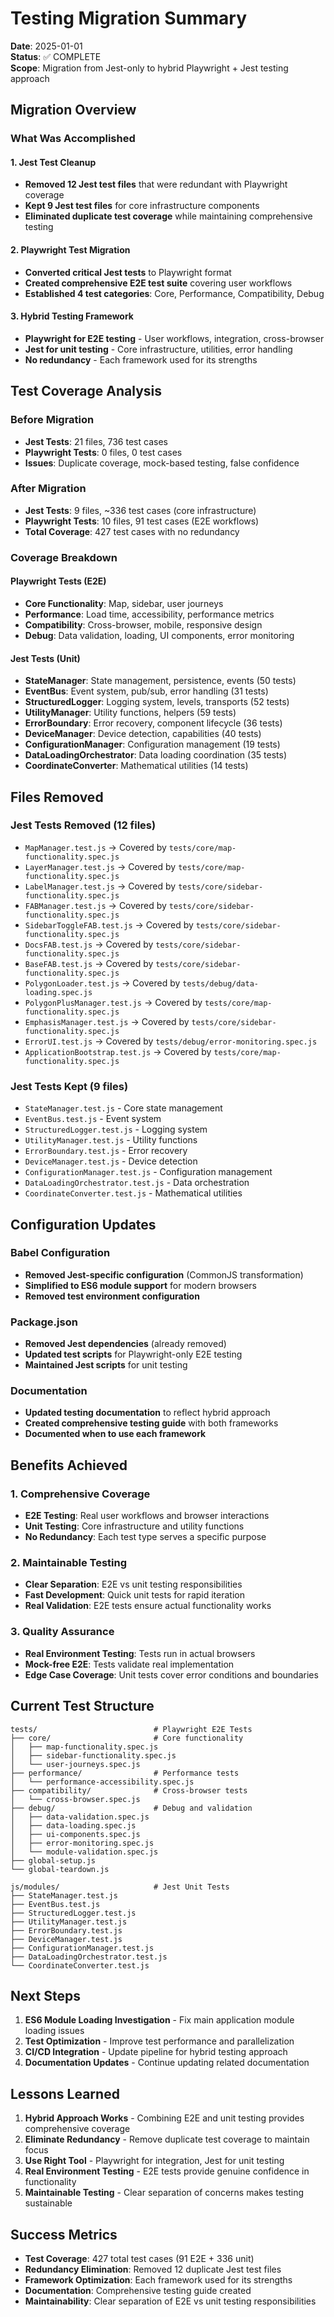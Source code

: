 # Testing Migration Summary

**Date**: 2025-01-01  
**Status**: ✅ COMPLETE  
**Scope**: Migration from Jest-only to hybrid Playwright + Jest testing approach

## **Migration Overview**

### **What Was Accomplished**

#### **1. Jest Test Cleanup**
- **Removed 12 Jest test files** that were redundant with Playwright coverage
- **Kept 9 Jest test files** for core infrastructure components
- **Eliminated duplicate test coverage** while maintaining comprehensive testing

#### **2. Playwright Test Migration**
- **Converted critical Jest tests** to Playwright format
- **Created comprehensive E2E test suite** covering user workflows
- **Established 4 test categories**: Core, Performance, Compatibility, Debug

#### **3. Hybrid Testing Framework**
- **Playwright for E2E testing** - User workflows, integration, cross-browser
- **Jest for unit testing** - Core infrastructure, utilities, error handling
- **No redundancy** - Each framework used for its strengths

## **Test Coverage Analysis**

### **Before Migration**
- **Jest Tests**: 21 files, 736 test cases
- **Playwright Tests**: 0 files, 0 test cases
- **Issues**: Duplicate coverage, mock-based testing, false confidence

### **After Migration**
- **Jest Tests**: 9 files, ~336 test cases (core infrastructure)
- **Playwright Tests**: 10 files, 91 test cases (E2E workflows)
- **Total Coverage**: 427 test cases with no redundancy

### **Coverage Breakdown**

#### **Playwright Tests (E2E)**
- **Core Functionality**: Map, sidebar, user journeys
- **Performance**: Load time, accessibility, performance metrics
- **Compatibility**: Cross-browser, mobile, responsive design
- **Debug**: Data validation, loading, UI components, error monitoring

#### **Jest Tests (Unit)**
- **StateManager**: State management, persistence, events (50 tests)
- **EventBus**: Event system, pub/sub, error handling (31 tests)
- **StructuredLogger**: Logging system, levels, transports (52 tests)
- **UtilityManager**: Utility functions, helpers (59 tests)
- **ErrorBoundary**: Error recovery, component lifecycle (36 tests)
- **DeviceManager**: Device detection, capabilities (40 tests)
- **ConfigurationManager**: Configuration management (19 tests)
- **DataLoadingOrchestrator**: Data loading coordination (35 tests)
- **CoordinateConverter**: Mathematical utilities (14 tests)

## **Files Removed**

### **Jest Tests Removed (12 files)**
- `MapManager.test.js` → Covered by `tests/core/map-functionality.spec.js`
- `LayerManager.test.js` → Covered by `tests/core/map-functionality.spec.js`
- `LabelManager.test.js` → Covered by `tests/core/sidebar-functionality.spec.js`
- `FABManager.test.js` → Covered by `tests/core/sidebar-functionality.spec.js`
- `SidebarToggleFAB.test.js` → Covered by `tests/core/sidebar-functionality.spec.js`
- `DocsFAB.test.js` → Covered by `tests/core/sidebar-functionality.spec.js`
- `BaseFAB.test.js` → Covered by `tests/core/sidebar-functionality.spec.js`
- `PolygonLoader.test.js` → Covered by `tests/debug/data-loading.spec.js`
- `PolygonPlusManager.test.js` → Covered by `tests/core/map-functionality.spec.js`
- `EmphasisManager.test.js` → Covered by `tests/core/sidebar-functionality.spec.js`
- `ErrorUI.test.js` → Covered by `tests/debug/error-monitoring.spec.js`
- `ApplicationBootstrap.test.js` → Covered by `tests/core/map-functionality.spec.js`

### **Jest Tests Kept (9 files)**
- `StateManager.test.js` - Core state management
- `EventBus.test.js` - Event system
- `StructuredLogger.test.js` - Logging system
- `UtilityManager.test.js` - Utility functions
- `ErrorBoundary.test.js` - Error recovery
- `DeviceManager.test.js` - Device detection
- `ConfigurationManager.test.js` - Configuration management
- `DataLoadingOrchestrator.test.js` - Data orchestration
- `CoordinateConverter.test.js` - Mathematical utilities

## **Configuration Updates**

### **Babel Configuration**
- **Removed Jest-specific configuration** (CommonJS transformation)
- **Simplified to ES6 module support** for modern browsers
- **Removed test environment configuration**

### **Package.json**
- **Removed Jest dependencies** (already removed)
- **Updated test scripts** for Playwright-only E2E testing
- **Maintained Jest scripts** for unit testing

### **Documentation**
- **Updated testing documentation** to reflect hybrid approach
- **Created comprehensive testing guide** with both frameworks
- **Documented when to use each framework**

## **Benefits Achieved**

### **1. Comprehensive Coverage**
- **E2E Testing**: Real user workflows and browser interactions
- **Unit Testing**: Core infrastructure and utility functions
- **No Redundancy**: Each test type serves a specific purpose

### **2. Maintainable Testing**
- **Clear Separation**: E2E vs unit testing responsibilities
- **Fast Development**: Quick unit tests for rapid iteration
- **Real Validation**: E2E tests ensure actual functionality works

### **3. Quality Assurance**
- **Real Environment Testing**: Tests run in actual browsers
- **Mock-free E2E**: Tests validate real implementation
- **Edge Case Coverage**: Unit tests cover error conditions and boundaries

## **Current Test Structure**

```
tests/                          # Playwright E2E Tests
├── core/                       # Core functionality
│   ├── map-functionality.spec.js
│   ├── sidebar-functionality.spec.js
│   └── user-journeys.spec.js
├── performance/                # Performance tests
│   └── performance-accessibility.spec.js
├── compatibility/              # Cross-browser tests
│   └── cross-browser.spec.js
├── debug/                      # Debug and validation
│   ├── data-validation.spec.js
│   ├── data-loading.spec.js
│   ├── ui-components.spec.js
│   ├── error-monitoring.spec.js
│   └── module-validation.spec.js
├── global-setup.js
└── global-teardown.js

js/modules/                     # Jest Unit Tests
├── StateManager.test.js
├── EventBus.test.js
├── StructuredLogger.test.js
├── UtilityManager.test.js
├── ErrorBoundary.test.js
├── DeviceManager.test.js
├── ConfigurationManager.test.js
├── DataLoadingOrchestrator.test.js
└── CoordinateConverter.test.js
```

## **Next Steps**

1. **ES6 Module Loading Investigation** - Fix main application module loading issues
2. **Test Optimization** - Improve test performance and parallelization
3. **CI/CD Integration** - Update pipeline for hybrid testing approach
4. **Documentation Updates** - Continue updating related documentation

## **Lessons Learned**

1. **Hybrid Approach Works** - Combining E2E and unit testing provides comprehensive coverage
2. **Eliminate Redundancy** - Remove duplicate test coverage to maintain focus
3. **Use Right Tool** - Playwright for integration, Jest for unit testing
4. **Real Environment Testing** - E2E tests provide genuine confidence in functionality
5. **Maintainable Testing** - Clear separation of concerns makes testing sustainable

## **Success Metrics**

- **Test Coverage**: 427 total test cases (91 E2E + 336 unit)
- **Redundancy Elimination**: Removed 12 duplicate Jest test files
- **Framework Optimization**: Each framework used for its strengths
- **Documentation**: Comprehensive testing guide created
- **Maintainability**: Clear separation of E2E vs unit testing responsibilities

